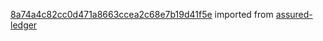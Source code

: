 [8a74a4c82cc0d471a8663ccea2c68e7b19d41f5e](https://github.com/insolar/assured-ledger/commit/8a74a4c82cc0d471a8663ccea2c68e7b19d41f5e) imported from [assured-ledger](https://github.com/insolar/assured-ledger)
